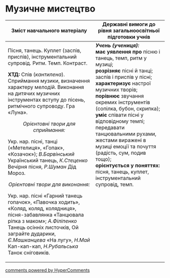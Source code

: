 <div id="hypercomments_widget" class="js-hypercomments-widget invisible"></div>

Музичне  мистецтво
=============================================

<table>
  <tr>
    <td width="55%" align="center"><b>Зміст навчального матеріалу</b></td>
    <td width="45%" align="center"><b>Державні вимоги до рівня загальноосвітньої підготовки учнів</b></td>
  </tr>
<tbody>
  <tr>
    <td width="55%" style="vertical-align:top !important;">
<p>Пісня, танець. Куплет (заспів, приспів), інструментальний супровід. Ритм. Темп. Контраст.</p>   
<p><b>ХТД:</b> Спів (<i>кантилена</i>). Сприймання музики, визначення характеру мелодій. Виконання на дитячих музичних інструментах вступу до пісень, ритмічного супроводу. Гра «Луна».</p> 
<center><i>Орієнтовні твори для сприймання:</i></center>
<p>Укр. нар. пісні, танці («Метелиця», «Гопак», «Козачок»); <i>В.Барвінський</i> Український танець, <i>К.Стеценко</i> Вечірня пісня, <i>Р.Шуман</i> Дід Мороз.</p>
<center><i>Орієнтовні твори для виконання:</i></center>
<p>Укр. нар. пісні «Гарний танець гопачок»,  «Павочка ходить», «Коляд, коляд, колядниця», пісня-забавлянка «Танцювала ріпка з маком»; <i>А.Філіпенко</i> Танець осінніх листочків, Ой заграйте дударики, <i>Є.Машканцева</i> «На лугу», <i>Н.Май</i> Кап-кап-кап, <i>Н.Рубальська</i> Танок сніговиків.</p></td>
	<td width="45%" style="vertical-align:top !important;"><b><i>Учень (учениця):</i></b><br>
<b>має уявлення про</b> пісню і танець, темп, ритм у музиці;<br>
<b>розрізняє</b> пісні й танці; заспів і приспів у пісні;<br>
<b>характеризує</b> настрої музичних творів;<br>
<b>порівнює</b> звучання окремих інструментів (сопілка, бубон, скрипка);<br>
<b>уміє</b> співати пісні у відповідному темпі; передавати танцювальними рухами, жестами виражені в музиці емоції та почуття (радість, сум, подив тощо);<br>
<b>орієнтується у поняттях:</b> пісня, танець, куплет, інструментальний супровід, темп.<br>
	</td>
  </tr>
</tbody>
</table>

<div class="js-hypercomments-container">
<a href="http://hypercomments.com" class="hc-link" title="comments widget">comments powered by HyperComments</a>
</div>